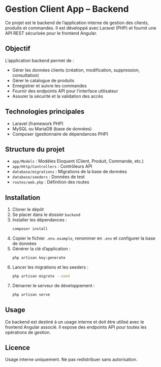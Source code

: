 # Gestion Client App – Backend

Ce projet est le backend de l’application interne de gestion des clients, produits et commandes. Il est développé avec Laravel (PHP) et fournit une API REST sécurisée pour le frontend Angular.

## Objectif

L’application backend permet de :
- Gérer les données clients (création, modification, suppression, consultation)
- Gérer le catalogue de produits
- Enregistrer et suivre les commandes
- Fournir des endpoints API pour l’interface utilisateur
- Assurer la sécurité et la validation des accès

## Technologies principales
- Laravel (framework PHP)
- MySQL ou MariaDB (base de données)
- Composer (gestionnaire de dépendances PHP)

## Structure du projet
- `app/Models` : Modèles Eloquent (Client, Produit, Commande, etc.)
- `app/Http/Controllers` : Contrôleurs API
- `database/migrations` : Migrations de la base de données
- `database/seeders` : Données de test
- `routes/web.php` : Définition des routes

## Installation
1. Cloner le dépôt
2. Se placer dans le dossier `backend`
3. Installer les dépendances :
	```bash
	composer install
	```
4. Copier le fichier `.env.example`, renommer en `.env` et configurer la base de données
5. Générer la clé d’application :
	```bash
	php artisan key:generate
	```
6. Lancer les migrations et les seeders :
	```bash
	php artisan migrate --seed
	```
7. Démarrer le serveur de développement :
	```bash
	php artisan serve
	```

## Usage
Ce backend est destiné à un usage interne et doit être utilisé avec le frontend Angular associé. Il expose des endpoints API pour toutes les opérations de gestion.

## Licence
Usage interne uniquement. Ne pas redistribuer sans autorisation.
